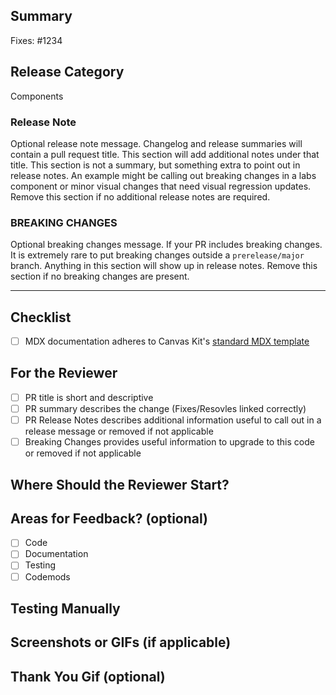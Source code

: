<!-- Thank you for your pull request, please provide a brief summary of what this introduces (mandatory). Please point out any code that may be non-obvious to reviewers by using in-code comments. -->

## Summary

Fixes: #1234 <!-- For bug fixes, use "Fixes". For new features use "Resolves". This helps link a PR to an issue and will show up in release notes. -->

<!-- Explain the **motivation** for making this change. What existing problem does the pull request solve? Anything in the Summary section will be attached to the squashed commit when this PR is merged. -->

<!-- This is the category in the release notes. Common categories are Components, Infrastructure, Documentation, Dependencies, Codemods, and Tokens -->
## Release Category
Components

### Release Note
Optional release note message. Changelog and release summaries will contain a pull request title. This section will add additional notes under that title. This section is not a summary, but something extra to point out in release notes. An example might be calling out breaking changes in a labs component or minor visual changes that need visual regression updates. Remove this section if no additional release notes are required.

### BREAKING CHANGES
Optional breaking changes message. If your PR includes breaking changes. It is extremely rare to put breaking changes outside a `prerelease/major` branch. Anything in this section will show up in release notes. Remove this section if no breaking changes are present.

---

## Checklist

- [ ] MDX documentation adheres to Canvas Kit's [standard MDX template](https://github.com/Workday/canvas-kit/discussions/1131)

## For the Reviewer

<!-- Provide a bit of context about what this PR does. Add any additional checklist items you'd like the reviewer to check -->

- [ ] PR title is short and descriptive
- [ ] PR summary describes the change (Fixes/Resovles linked correctly)
- [ ] PR Release Notes describes additional information useful to call out in a release message or removed if not applicable
- [ ] Breaking Changes provides useful information to upgrade to this code or removed if not applicable

## Where Should the Reviewer Start?

<!-- If you were reviewing this PR, where would you want to start?  -->
<!-- e.g. `/modules/react/common/lib/utils/someUtil.ts`  -->

## Areas for Feedback? (optional)

<!-- Do you have any particular areas where you'd like additional focus or feedback from reviewers? -->

- [ ] Code
- [ ] Documentation
- [ ] Testing
- [ ] Codemods

<!-- If you would like to provide more context for where you'd like reviewer feedback, or if there are areas where you specifically do not want feedback, please describe below.  -->
## Testing Manually

<!-- Explain how your reviewer could verify this change  -->

## Screenshots or GIFs (if applicable)

<!-- Does your change affect the UI? If so, please include a screenshot or short gif. -->

## Thank You Gif (optional)

<!-- Share a fun [gif](https://giphy.com) to say thanks to your reviewer! -->
<!-- ![a smiling Shiba Inu typing on a laptop](https://media.giphy.com/media/mCRJDo24UvJMA/giphy.gif) -->
